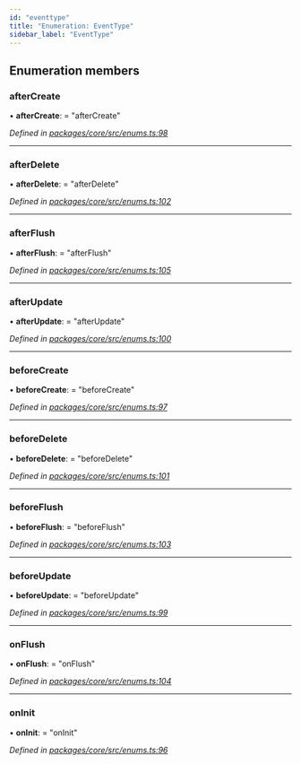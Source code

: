 ```yaml
---
id: "eventtype"
title: "Enumeration: EventType"
sidebar_label: "EventType"
---
```


## Enumeration members

### afterCreate

•  **afterCreate**:  = "afterCreate"

*Defined in [packages/core/src/enums.ts:98](https://github.com/mikro-orm/mikro-orm/blob/d945b8a11/packages/core/src/enums.ts#L98)*

___

### afterDelete

•  **afterDelete**:  = "afterDelete"

*Defined in [packages/core/src/enums.ts:102](https://github.com/mikro-orm/mikro-orm/blob/d945b8a11/packages/core/src/enums.ts#L102)*

___

### afterFlush

•  **afterFlush**:  = "afterFlush"

*Defined in [packages/core/src/enums.ts:105](https://github.com/mikro-orm/mikro-orm/blob/d945b8a11/packages/core/src/enums.ts#L105)*

___

### afterUpdate

•  **afterUpdate**:  = "afterUpdate"

*Defined in [packages/core/src/enums.ts:100](https://github.com/mikro-orm/mikro-orm/blob/d945b8a11/packages/core/src/enums.ts#L100)*

___

### beforeCreate

•  **beforeCreate**:  = "beforeCreate"

*Defined in [packages/core/src/enums.ts:97](https://github.com/mikro-orm/mikro-orm/blob/d945b8a11/packages/core/src/enums.ts#L97)*

___

### beforeDelete

•  **beforeDelete**:  = "beforeDelete"

*Defined in [packages/core/src/enums.ts:101](https://github.com/mikro-orm/mikro-orm/blob/d945b8a11/packages/core/src/enums.ts#L101)*

___

### beforeFlush

•  **beforeFlush**:  = "beforeFlush"

*Defined in [packages/core/src/enums.ts:103](https://github.com/mikro-orm/mikro-orm/blob/d945b8a11/packages/core/src/enums.ts#L103)*

___

### beforeUpdate

•  **beforeUpdate**:  = "beforeUpdate"

*Defined in [packages/core/src/enums.ts:99](https://github.com/mikro-orm/mikro-orm/blob/d945b8a11/packages/core/src/enums.ts#L99)*

___

### onFlush

•  **onFlush**:  = "onFlush"

*Defined in [packages/core/src/enums.ts:104](https://github.com/mikro-orm/mikro-orm/blob/d945b8a11/packages/core/src/enums.ts#L104)*

___

### onInit

•  **onInit**:  = "onInit"

*Defined in [packages/core/src/enums.ts:96](https://github.com/mikro-orm/mikro-orm/blob/d945b8a11/packages/core/src/enums.ts#L96)*

